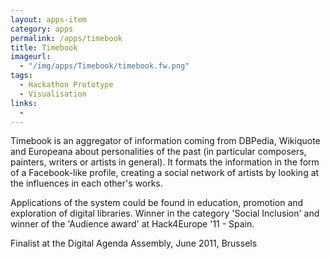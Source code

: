 ```yaml
---
layout: apps-item
category: apps
permalink: /apps/timebook
title: Timebook
imageurl:
  - "/img/apps/Timebook/timebook.fw.png"
tags:
  - Hackathon Prototype
  - Visualisation
links:
  - 
---
```


Timebook is an aggregator of information coming from DBPedia, Wikiquote and Europeana about personalities of the past (in particular composers, painters, writers or artists in general). It formats the information in the form of a Facebook-like profile, creating a social network of artists by looking at the influences in each other's works.

Applications of the system could be found in education, promotion and exploration of digital libraries. Winner in the category 'Social Inclusion' and winner of the 'Audience award' at Hack4Europe '11 - Spain.

Finalist at the Digital Agenda Assembly, June 2011, Brussels



